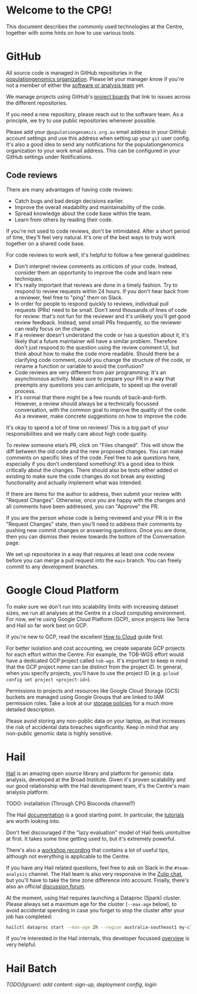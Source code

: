 # Welcome to the CPG!

This document describes the commonly used technologies at the Centre,
together with some hints on how to use various tools.

# GitHub

All source code is managed in GitHub repositories in the
[populationgenomics organization]. Please let your manager know if you're not
a member of either the [software or analysis team] yet.

[populationgenomics organization]: https://github.com/populationgenomics
[software or analysis team]: https://github.com/orgs/populationgenomics/teams

We manage projects using GitHub's [project boards] that link to issues across
the different repositories.

[project boards]: https://github.com/orgs/populationgenomics/projects

If you need a new repository, please reach out to the software team. As a
principle, we try to use public repositories whenever possible.

Please add your `@populationgenomics.org.au` email address in your GitHub
account settings and use this address when setting up your `git` user config.
It's also a good idea to send any notifications for the populationgenomics
organization to your work email address. This can be configured in your GitHub
settings under Notifications.

## Code reviews

There are many advantages of having code reviews:
- Catch bugs and bad design decisions earlier.
- Improve the overall readability and maintainability of the code.
- Spread knowledge about the code base within the team.
- Learn from others by reading their code.

If you're not used to code reviews, don't be intimidated. After a short
period of time, they'll feel very natural. It's one of the best ways to truly
work together on a shared code base.

For code reviews to work well, it's helpful to follow a few general guidelines:
- Don't interpret review comments as criticism of your code. Instead, consider
  them an opportunity to improve the code and learn new techniques.
- It's really important that reviews are done in a timely fashion. Try to
  respond to review requests within 24 hours. If you don't hear back from a
  reviewer, feel free to "ping" them on Slack.
- In order for people to respond quickly to reviews, individual pull requests
  (PRs) need to be small. Don't send thousands of lines of code for review:
  that's not fun for the reviewer and it's unlikely you'll get good review
  feedback. Instead, send small PRs frequently, so the reviewer can really
  focus on the change.
- If a reviewer doesn't understand the code or has a question about it, it's
  likely that a future maintainer will have a similar problem. Therefore don't
  just respond to the question using the review comment UI, but think about
  how to make the code more readable. Should there be a clarifying code
  comment, could you change the structure of the code, or rename a function
  or variable to avoid the confusion?
- Code reviews are very different from pair programming. It's an asynchronous
  activity. Make sure to prepare your PR in a way that preempts any questions
  you can anticipate, to speed up the overall process.
- It's normal that there might be a few rounds of back-and-forth. However, a
  review should always be a technically focussed conversation, with the
  common goal to improve the quality of the code. As a reviewer, make
  concrete suggestions on how to improve the code.

It's okay to spend a lot of time on reviews! This is a big part of your
responsibilities and we really care about high code quality.

To review someone else’s PR, click on "Files changed". This will show the
diff between the old code and the new proposed changes. You can make comments
on specific lines of the code. Feel free to ask questions here, especially if
you don’t understand something! It’s a good idea to think critically about
the changes. There should also be tests either added or existing to make sure
the code changes do not break any existing functionality and actually
implement what was intended.

If there are items for the author to address, then submit your review with
"Request Changes". Otherwise, once you are happy with the changes and all
comments have been addressed, you can "Approve" the PR.

If you are the person whose code is being reviewed and your PR is in the
"Request Changes" state, then you’ll need to address their comments by
pushing new commit changes or answering questions. Once you are done, then
you can dismiss their review towards the bottom of the Conversation page.

We set up repositories in a way that requires at least one code review before
you can merge a pull request into the `main` branch. You can freely commit to
any development branches.

# Google Cloud Platform

To make sure we don't run into scalability limits with increasing dataset
sizes, we run all analyses at the Centre in a cloud computing environment.
For now, we're using Google Cloud Platform (GCP), since projects like Terra
and Hail so far work best on GCP.

If you're new to GCP, read the excellent [How to Cloud] guide first.

[How to Cloud]: https://github.com/danking/hail-cloud-docs/blob/master/how-to-cloud.md

For better isolation and cost accounting, we create separate GCP projects for
each effort within the Centre. For example, the TOB-WGS effort would have a
dedicated GCP project called `tob-wgs`. It's important to keep in mind that
the GCP project *name* can be distinct from the project *ID*. In general,
when you specify projects, you'll have to use the project ID (e.g. `gcloud
config set project <project-id>`).

Permissions to projects and resources like Google Cloud Storage (GCS) buckets
are managed using Google Groups that are linked to IAM permission roles. Take
a look at our [storage policies] for a much more detailed description.

[storage policies]: https://github.com/populationgenomics/storage-policies

Please avoid storing any non-public data on your laptop, as that increases the
risk of accidental data breaches significantly. Keep in mind that any
non-public genomic data is highly sensitive.

# Hail

[Hail] is an amazing open source library and platform for genomic data
analysis, developed at the Broad Institute. Given it's proven scalability and
our good relationship with the Hail development team, it's the Centre's main
analysis platform.

[Hail]: https://hail.is

TODO: installation (Through CPG Bioconda channel?)

The Hail [documentation] is a good starting point. In particular, the
[tutorials] are worth looking into.

[documentation]: https://hail.is/docs/0.2/index.html
[tutorials]: https://hail.is/docs/0.2/tutorials-landing.html

Don't feel discouraged if the "lazy evaluation" model of Hail feels
unintuitive at first. It takes some time getting used to, but it's extremely
powerful.

There's also a [workshop recording] that contains a lot of useful tips, although
not everything is applicable to the Centre.

[workshop recording]: https://drive.google.com/file/d/1c5us8YSApSGl81CrojeR426wTS2QA53d/view?usp=sharing

If you have any Hail related questions, feel free to ask on Slack in the
`#team-analysis` channel. The Hail team is also very responsive in the
[Zulip chat], but you'll have to take the time zone difference into account.
Finally, there's also an official [discussion forum].

[Zulip chat]: https://hail.zulipchat.com
[discussion forum]: https://discuss.hail.is/

At the moment, using Hail requires launching a Dataproc (Spark) cluster.
Please always set a maximum age for the cluster (`--max-age` below), to avoid
accidental spending in case you forget to stop the cluster after your job has
completed:

```bash
hailctl dataproc start --max-age 2h --region australia-southeast1 my-cluster
```

If you're interested in the Hail internals, this developer focussed
[overview] is very helpful.

[overview]: https://github.com/hail-is/hail/blob/main/dev-docs/hail-overview.md

# Hail Batch

*TODO(lgruen): add content: sign-up, deployment config, login*
